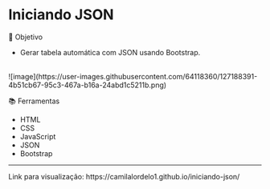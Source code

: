 # Iniciando JSON

  📌 Objetivo
  - Gerar tabela automática com JSON usando Bootstrap.
  <br>
    ![image](https://user-images.githubusercontent.com/64118360/127188391-4b51cb67-95c3-467a-b16a-24abd1c5211b.png)



 📚 Ferramentas
 - HTML
 - CSS
 - JavaScript
 - JSON
 - Bootstrap

<hr>
Link para visualização: https://camilalordelo1.github.io/iniciando-json/
